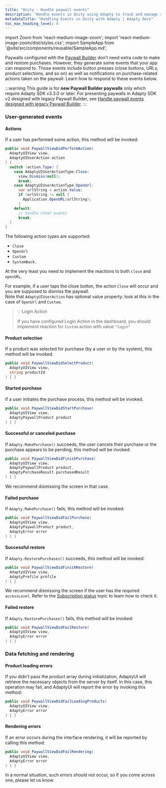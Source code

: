 ```yaml
---
title: "Unity - Handle paywall events"
description: "Handle events in Unity using Adapty to track and manage subscriptions."
metadataTitle: "Handling Events in Unity with Adapty | Adapty Docs"
toc_max_heading_level: 4
---
```


import Zoom from 'react-medium-image-zoom';
import 'react-medium-image-zoom/dist/styles.css';
import SampleApp from '@site/src/components/reusable/SampleApp.md'; 

Paywalls configured with the [Paywall Builder](adapty-paywall-builder) don't need extra code to make and restore purchases. However, they generate some events that your app can respond to. Those events include button presses (close buttons, URLs, product selections, and so on) as well as notifications on purchase-related actions taken on the paywall. Learn how to respond to these events below.

:::warning
This guide is for **new Paywall Builder paywalls** only which require Adapty SDK v3.3.0 or later. For presenting paywalls in Adapty SDK v2 designed with legacy Paywall Builder, see [Handle paywall events designed with legacy Paywall Builder](react-native-handling-events-legacy).
:::

<SampleApp />

### User-generated events

#### Actions

If a user has performed some action, this method will be invoked:

```csharp showLineNumbers title="Unity"
public void PaywallViewDidPerformAction(
  AdaptyUIView view, 
  AdaptyUIUserAction action
) {
  switch (action.Type) {
    case AdaptyUIUserActionType.Close:
      view.Dismiss(null);
      break;
    case AdaptyUIUserActionType.OpenUrl:
      var urlString = action.Value;
      if (urlString != null {
      	Application.OpenURL(urlString); 
      }
    default:
      // handle other events
      break;
  }
}
```

The following action types are supported:

- `Close`
- `OpenUrl`
- `Custom`
- `SystemBack`. 

 At the very least you need to implement the reactions to both `close` and `openURL`.

For example, if a user taps the close button, the action `Close` will occur and you are supposed to dismiss the paywall.  
Note that `AdaptyUIUserAction` has optional value property: look at this in the case of `OpenUrl` and `Custom`.

> 💡 Login Action
> 
> If you have configured Login Action in the dashboard, you should implement reaction for `Custom` action with value `"login"`

#### Product selection

If a product was selected for purchase (by a user or by the system), this method will be invoked.

```csharp showLineNumbers title="Unity"
public void PaywallViewDidSelectProduct(
  AdaptyUIView view, 
  string productId
) { }
```

#### Started purchase

If a user initiates the purchase process, this method will be invoked.

```csharp showLineNumbers title="Unity"
public void PaywallViewDidStartPurchase(
  AdaptyUIView view, 
  AdaptyPaywallProduct product
) { }
```

#### Successful or canceled purchase

If `Adapty.MakePurchase()` succeeds, the user cancels their purchase or the purchase appears to be pending, this method will be invoked:

```csharp showLineNumbers title="Unity"
public void PaywallViewDidFinishPurchase(
  AdaptyUIView view, 
  AdaptyPaywallProduct product, 
  AdaptyPurchaseResult purchasedResult
) { }
```

We recommend dismissing the screen in that case.

#### Failed purchase

If `Adapty.MakePurchase()` fails, this method will be invoked:

```csharp showLineNumbers title="Unity"
public void PaywallViewDidFailPurchase(
  AdaptyUIView view, 
  AdaptyPaywallProduct product, 
  AdaptyError error
) { }
```

#### Successful restore

If `Adapty.RestorePurchases()` succeeds, this method will be invoked:

```csharp showLineNumbers title="Unity"
public void PaywallViewDidFinishRestore(
  AdaptyUIView view, 
  AdaptyProfile profile
) { }
```

We recommend dismissing the screen if the user has the required `accessLevel`. Refer to the [Subscription status](subscription-status) topic to learn how to check it.

#### Failed restore

If `Adapty.RestorePurchases()` fails, this method will be invoked:

```csharp showLineNumbers title="Unity"
public void PaywallViewDidFailRestore(
  AdaptyUIView view, 
  AdaptyError error
) { }
```

### Data fetching and rendering

#### Product loading errors

If you didn't pass the product array during initialization, AdaptyUI will retrieve the necessary objects from the server by itself. In this case, this operation may fail, and AdaptyUI will report the error by invoking this method:

```csharp showLineNumbers title="Unity"
public void PaywallViewDidFailLoadingProducts(
  AdaptyUIView view, 
  AdaptyError error
) { }
```

#### Rendering errors

If an error occurs during the interface rendering, it will be reported by calling this method:

```csharp showLineNumbers title="Unity"
public void PaywallViewDidFailRendering(
  AdaptyUIView view, 
  AdaptyError error
) { }
```

In a normal situation, such errors should not occur, so if you come across one, please let us know.